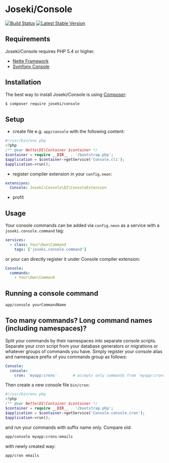 Joseki/Console
======

[![Build Status](https://travis-ci.org/Joseki/Console.svg?branch=master)](https://travis-ci.org/Joseki/Console)
[![Latest Stable Version](https://poser.pugx.org/joseki/console/v/stable)](https://packagist.org/packages/joseki/console)

Requirements
------------

Joseki/Console requires PHP 5.4 or higher.

- [Nette Framework](https://github.com/nette/nette)
- [Symfony Console](https://github.com/symfony/Console)


Installation
------------

The best way to install Joseki/Console is using  [Composer](http://getcomposer.org/):

```sh
$ composer require joseki/console
```

Setup
-----

- create file e.g. `app/console` with the following content:

```php
#!/usr/bin/env php
<?php
/** @var Nette\DI\Container $container */
$container = require __DIR__ . '/bootstrap.php';
$application = $container->getService('Console.cli');
$application->run();
```

- register compiler extension in your `config.neon`:

```yml
extensions:
  Console: Joseki\Console\DI\ConsoleExtension
```

- profit

Usage
-----

Your console commands can be added via `config.neon` as a service with a `joseki.console.command` tag:

```yml
services:
  - class: Your\Own\Command
    tags: ['joseki.console.command']
```

or your can directly register it under Console compiler extension:

```yml
Console:
  commands:
    - Your\Own\Command
```

Running a console command
-------------------------

```sh
app/console yourCommandName
```

Too many commands? Long command names (including namespaces)?
-------------------------

Split your commands by their namespaces into separate console scripts. Separate your cron script from your database generators or migrations or whatever groups of commands you have.
Simply register your console alias and namespace prefix of you commands group as follows:

```yml
Console:
  console:
    cron: 'myapp:crons'       # accepts only commands from 'myapp:crons' namespace, eg. 'myapp:crons:emails'
```

Then create a new console file `bin/cron`:

```php
#!/usr/bin/env php
<?php
/** @var Nette\DI\Container $container */
$container = require __DIR__ . '/bootstrap.php';
$application = $container->getService('Console.console.cron');
$application->run();
```

and run your commands with suffix name only. Compare old:

```sh
app/console myapp:crons:emails
```

with newly created way:

```sh
app/cron emails
```

